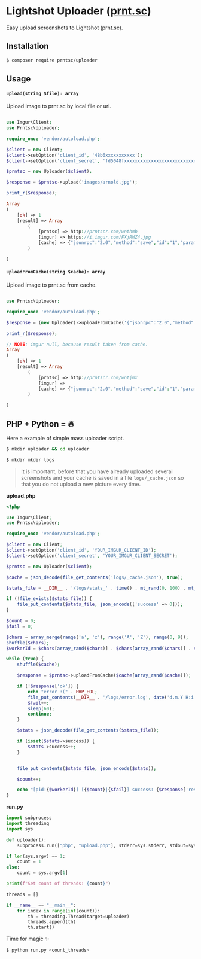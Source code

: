# Lightshot Uploader ([prnt.sc](https://prnt.sc/))

Easy upload screenshots to Lightshot (prnt.sc).

## Installation

```bash
$ composer require prntsc/uploader
```

## Usage

#### `upload(string $file): array`

Upload image to prnt.sc by local file or url.

```php

use Imgur\Client;
use Prntsc\Uploader;

require_once 'vendor/autoload.php';

$client = new Client;
$client->setOption('client_id', '48b6xxxxxxxxxxx');
$client->setOption('client_secret', 'fd5048fxxxxxxxxxxxxxxxxxxxxxxxxxxxxxxxxx');

$prntsc = new Uploader($client);

$response = $prntsc->upload('images/arnold.jpg');

print_r($response);

Array
(
    [ok] => 1
    [result] => Array
        (
            [prntsc] => http://prntscr.com/wnthmb
            [imgur] => https://i.imgur.com/FXjRMZ4.jpg
            [cache] => {"jsonrpc":"2.0","method":"save","id":"1","params":{"img_url":"https:\/\/i.imgur.com\/FXjRMZ4.jpg","thumb_url":"https:\/\/i.imgur.com\/FXjRMZ4.jpg","delete_hash":"FyUDDstquzhymYK","app_id":"{813F8739-7DC3-7EFFF9F0E13F}","width":500,"height":383,"dpr":"1"}}
        )

)
```

#### `uploadFromCache(string $cache): array`

Upload image to prnt.sc from cache.

```php

use Prntsc\Uploader;

require_once 'vendor/autoload.php';

$response = (new Uploader)->uploadFromCache('{"jsonrpc":"2.0","method":"save","id":"1","params":{"img_url":"https:\/\/i.imgur.com\/FXjRMZ4.jpg","thumb_url":"https:\/\/i.imgur.com\/FXjRMZ4.jpg","delete_hash":"FyUDDstquzhymYK","app_id":"{813F8739-7DC3-7EFFF9F0E13F}","width":500,"height":383,"dpr":"1"}}');

print_r($response);

// NOTE: imgur null, because result taken from cache.
Array
(
    [ok] => 1
    [result] => Array
        (
            [prntsc] => http://prntscr.com/wntjmx
            [imgur] =>
            [cache] => {"jsonrpc":"2.0","method":"save","id":"1","params":{"img_url":"https:\/\/i.imgur.com\/FXjRMZ4.jpg","thumb_url":"https:\/\/i.imgur.com\/FXjRMZ4.jpg","delete_hash":"FyUDDstquzhymYK","app_id":"{813F8739-7DC3-7EFFF9F0E13F}","width":500,"height":383,"dpr":"1"}}
        )

)
```

## PHP + Python = 🔥

Here a example of simple mass uploader script.

```bash
$ mkdir uploader && cd uploader
```

```bash
$ mkdir mkdir logs
```

> It is important, before that you have already uploaded several screenshots and your cache is saved in a file `logs/_cache.json` so that you do not upload a new picture every time.

**upload.php**

```php
<?php

use Imgur\Client;
use Prntsc\Uploader;

require_once 'vendor/autoload.php';

$client = new Client;
$client->setOption('client_id', 'YOUR_IMGUR_CLIENT_ID');
$client->setOption('client_secret', 'YOUR_IMGUR_CLIENT_SECRET');

$prntsc = new Uploader($client);

$cache = json_decode(file_get_contents('logs/_cache.json'), true);

$stats_file = __DIR__ . '/logs/stats_' . time() . mt_rand(0, 100) . mt_rand(0, 99999999) . '.json';

if (!file_exists($stats_file)) {
    file_put_contents($stats_file, json_encode(['success' => 0]));
}

$count = 0;
$fail = 0;

$chars = array_merge(range('a', 'z'), range('A', 'Z'), range(0, 9));
shuffle($chars);
$workerId = $chars[array_rand($chars)] . $chars[array_rand($chars)] . $chars[array_rand($chars)] . $chars[array_rand($chars)] . $chars[array_rand($chars)] . $chars[array_rand($chars)];

while (true) {
    shuffle($cache);

    $response = $prntsc->uploadFromCache($cache[array_rand($cache)]);

    if (!$response['ok']) {
        echo "error :(" . PHP_EOL;
        file_put_contents(__DIR__ . '/logs/error.log', date('d.m.Y H:i:s') . ' --> ' . json_encode($response) . "\n", FILE_APPEND);
        $fail++;
        sleep(60);
        continue;
    }

    $stats = json_decode(file_get_contents($stats_file));

    if (isset($stats->success)) {
        $stats->success++;
    }


    file_put_contents($stats_file, json_encode($stats));

    $count++;

    echo "[pid:{$workerId}] [{$count}|{$fail}] success: {$response['result']['prntsc']}" . PHP_EOL;
}
```

**run.py**

```python
import subprocess
import threading
import sys

def uploader():
    subprocess.run(["php", "upload.php"], stderr=sys.stderr, stdout=sys.stdout)

if len(sys.argv) == 1:
    count = 1
else:
    count = sys.argv[1]

print(f"Set count of threads: {count}")

threads = []

if __name__ == "__main__":
    for index in range(int(count)):
        th = threading.Thread(target=uploader)
        threads.append(th)
        th.start()

```

Time for magic ✨
```bash
$ python run.py <count_threads>
```
